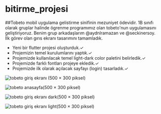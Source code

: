 # bitirme_projesi

##Tobeto mobil uygulama gelistirme sinifinin mezuniyet ödevidir. 
1B sınıfı olarak gruplar halinde ögrenme programımız olan tobeto'nun uygulamasını geliştiriyoruz.
Benim grup arkadaşlarım @aydnlramazan ve @seckinersoy. 
İlk görev olan gırıs ekranı tasarımını tamamladık.


- Yeni bir flutter projesi oluşturduk.✓
- Projemizin temel kurulumlarını yaptık.✓
- Projemizde kullanılacak temel light-dark color paletini belirledik.✓
- Projemizde farklı fontları projeye ekledik.✓
- Projemizde ilk olarak açılacak sayfayı (login) tasarladık.✓


![tobeto giriş ekranı (500 × 300 piksel)](https://cdn.discordapp.com/attachments/1165327194155917472/1185997365384073337/screenshot.png?ex=6591a51e&is=657f301e&hm=3977bbf5a055afb20d62e95b3aab039060dc5ad90f157a442ef4bb72c42fa7d1&)





![tobeto anasayfa(500 × 300 piksel)](https://cdn.discordapp.com/attachments/1165327194155917472/1185998789518045246/anasayfa.png?ex=6591a672&is=657f3172&hm=8f3f895400e24a8b05187c6a70da73cbf334ae1b5e5ce6bfaedd2676557a9bb7&)


![tobeto giriş ekranı dark(500 × 300 piksel)](https://cdn.discordapp.com/attachments/1165327194155917472/1185998790025547896/dark_giris.png?ex=6591a672&is=657f3172&hm=176559f4c234a7c40df6bb6c10bb6d6d5cee7e9c6b3c9dff658c53ab5d7b7773&)


![tobeto giriş ekranı light(500 × 300 piksel)](https://cdn.discordapp.com/attachments/1165327194155917472/1185998790579204248/screenshot.png?ex=6591a672&is=657f3172&hm=1f61c9d49e4009e9005a4164889afc78f82488a9e4c8cb7113fbfc4ab8266d13&)
